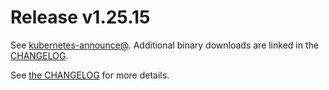 # Release v1.25.15

See [kubernetes-announce@](https://groups.google.com/forum/#!forum/kubernetes-announce). Additional binary downloads are linked in the [CHANGELOG](https://github.com/kubernetes/kubernetes/blob/master/CHANGELOG/CHANGELOG-1.25.md).

See [the CHANGELOG](https://github.com/kubernetes/kubernetes/blob/master/CHANGELOG/CHANGELOG-1.25.md) for more details.



